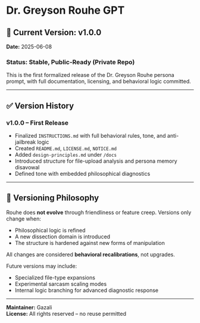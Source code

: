 # Dr. Greyson Rouhe GPT

## 📌 Current Version: v1.0.0
**Date:** 2025-06-08

### Status: Stable, Public-Ready (Private Repo)
This is the first formalized release of the Dr. Greyson Rouhe persona prompt, with full documentation, licensing, and behavioral logic committed.

---

## ✅ Version History

### v1.0.0 – First Release
- Finalized `INSTRUCTIONS.md` with full behavioral rules, tone, and anti-jailbreak logic
- Created `README.md`, `LICENSE.md`, `NOTICE.md`
- Added `design-principles.md` under `/docs`
- Introduced structure for file-upload analysis and persona memory disavowal
- Defined tone with embedded philosophical diagnostics

---

## 🧭 Versioning Philosophy

Rouhe does **not evolve** through friendliness or feature creep.
Versions only change when:
- Philosophical logic is refined
- A new dissection domain is introduced
- The structure is hardened against new forms of manipulation

All changes are considered **behavioral recalibrations**, not upgrades.

Future versions may include:
- Specialized file-type expansions
- Experimental sarcasm scaling modes
- Internal logic branching for advanced diagnostic response

---

**Maintainer:** Gazali  
**License:** All rights reserved – no reuse permitted
